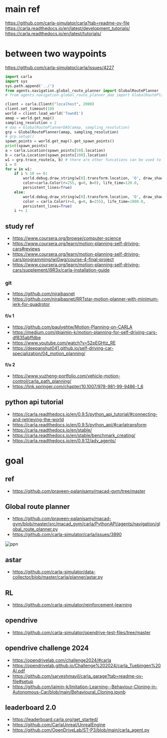 
# main ref

https://github.com/carla-simulator/carla?tab=readme-ov-file
https://carla.readthedocs.io/en/latest/development_tutorials/
https://carla.readthedocs.io/en/latest/tutorials/
# between two waypoints

https://github.com/carla-simulator/carla/issues/4227


```python
import carla
import sys
sys.path.append('../')
from agents.navigation.global_route_planner import GlobalRoutePlanner
# from agents.navigation.global_route_planner_dao import GlobalRoutePlannerDAO

client = carla.Client("localhost", 2000)
client.set_timeout(10)
world = client.load_world('Town01')
amap = world.get_map()
sampling_resolution = 2
# dao = GlobalRoutePlannerDAO(amap, sampling_resolution)
grp = GlobalRoutePlanner(amap, sampling_resolution)
# grp.setup()
spawn_points = world.get_map().get_spawn_points()
print(spawn_points)
a = carla.Location(spawn_points[50].location)
b = carla.Location(spawn_points[100].location)
w1 = grp.trace_route(a, b) # there are other funcations can be used to generate a route in GlobalRoutePlanner.
i = 0
for w in w1:
    if i % 10 == 0:
        world.debug.draw_string(w[0].transform.location, 'O', draw_shadow=False,
        color=carla.Color(r=255, g=0, b=0), life_time=120.0,
        persistent_lines=True)
    else:
        world.debug.draw_string(w[0].transform.location, 'O', draw_shadow=False,
        color = carla.Color(r=0, g=0, b=255), life_time=1000.0,
        persistent_lines=True)
    i += 1

```




## study ref

* https://www.coursera.org/browse/computer-science
* https://www.coursera.org/learn/motion-planning-self-driving-cars#reviews
* https://www.coursera.org/learn/motion-planning-self-driving-cars/programming/wiGwg/course-4-final-project
* https://www.coursera.org/learn/motion-planning-self-driving-cars/supplement/i9R3x/carla-installation-guide

### git

* https://github.com/nirajbasnet
* https://github.com/nirajbasnet/RRTstar-motion-planner-with-minimum-jerk-for-quadrotor

#### f/u 1

* https://github.com/paulyehtw/Motion-Planning-on-CARLA
* https://medium.com/@jaimin-k/motion-planning-for-self-driving-cars-df835abffdbe
* https://www.youtube.com/watch?v=52pEGHtz_RE
* https://deepanshut041.github.io/self-driving-car-specialization/04_motion_planning/

#### f/u 2

* https://www.yuzheng-portfolio.com/vehicle-motion-control/carla_path_planning/
* https://link.springer.com/chapter/10.1007/978-981-99-9486-1_6

## python api tutorial

* https://carla.readthedocs.io/en/0.9.5/python_api_tutorial/#connecting-and-retrieving-the-world
* https://carla.readthedocs.io/en/0.9.5/python_api/#carlatransform
* https://carla.readthedocs.io/en/stable/
* https://carla.readthedocs.io/en/stable/benchmark_creating/
* https://carla.readthedocs.io/en/0.9.12/adv_agents/





# goal

## ref

* https://github.com/praveen-palanisamy/macad-gym/tree/master

## Global route planner
* https://github.com/praveen-palanisamy/macad-gym/blob/master/src/macad_gym/carla/PythonAPI/agents/navigation/global_route_planner.py
* https://github.com/carla-simulator/carla/issues/3890

![ppn](https://user-images.githubusercontent.com/59521421/108468085-2c27ea00-72c1-11eb-9c5c-91e944c9d13f.PNG)

## astar

* https://github.com/carla-simulator/data-collector/blob/master/carla/planner/astar.py

## RL

* https://github.com/carla-simulator/reinforcement-learning

## opendrive

* https://github.com/carla-simulator/opendrive-test-files/tree/master

## opendrive challenge 2024

* https://opendrivelab.com/challenge2024/#carla
* https://opendrivelab.github.io/Challenge%202024/carla_Tuebingen%20AI.pdf
* https://github.com/sarveshmayil/carla_garage?tab=readme-ov-file#setup
* https://github.com/jaimin-k/Imitation-Learning--Behaviour-Cloning-in-Autonomous-Car/blob/main/Behavioural_Cloning.ipynb

## leaderboard 2.0

* https://leaderboard.carla.org/get_started/
* https://github.com/CarlaUnreal/UnrealEngine
* https://github.com/OpenDriveLab/ST-P3/blob/main/carla_agent.py

